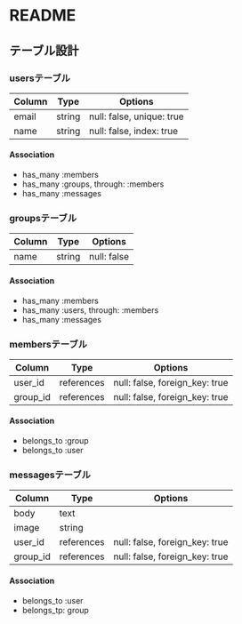 # README

## テーブル設計

### usersテーブル

|Column|Type|Options|
|------|----|-------|
|email|string|null: false, unique: true|
|name|string|null: false, index: true|

#### Association
- has_many :members
- has_many :groups, through: :members
- has_many :messages

### groupsテーブル

|Column|Type|Options|
|------|----|-------|
|name|string|null: false|

#### Association
- has_many :members
- has_many :users, through: :members
- has_many :messages

### membersテーブル

|Column|Type|Options|
|------|----|-------|
|user_id|references|null: false, foreign_key: true|
|group_id|references|null: false, foreign_key: true|

#### Association
- belongs_to :group
- belongs_to :user

### messagesテーブル

|Column|Type|Options|
|------|----|-------|
|body|text||
|image|string||
|user_id|references|null: false, foreign_key: true|
|group_id|references|null: false, foreign_key: true|

#### Association
- belongs_to :user
- belongs_tp: group
